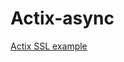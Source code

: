 # Actix-async

[Actix SSL example](https://github.com/actix/actix-website/blob/master/examples/server/src/ssl.rs)

